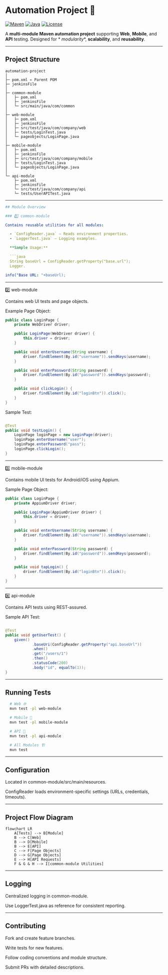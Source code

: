 # Automation Project 🚀

[![Maven](https://img.shields.io/badge/Maven-3.8+-blue)](https://maven.apache.org/)
[![Java](https://img.shields.io/badge/Java-17+-orange)](https://www.oracle.com/java/)
[![License](https://img.shields.io/badge/License-MIT-green)](LICENSE)

A **multi-module Maven automation project** supporting **Web**, **Mobile**, and **API** testing. Designed for *
*modularity**, **scalability**, and **reusability**.

---

## Project Structure

```
automation-project
│
├─ pom.xml ← Parent POM
├─ jenkinsFile 
│ 
├─ common-module
│   ├─ pom.xml
│   ├─ jenkinsFile
│   └─ src/main/java/com/common
│
├─ web-module
│   ├─ pom.xml
│   ├─ jenkinsFile
│   ├─ src/test/java/com/company/web
│   ├─ tests/LoginTest.java
│   └─ pageobjects/LoginPage.java
│
├─ mobile-module
│   ├─ pom.xml
│   ├─ jenkinsFile
│   ├─ src/test/java/com/company/mobile
│   ├─ tests/LoginTest.java
│   └─ pageobjects/LoginPage.java
│
└─ api-module
    ├─ pom.xml
    ├─ jenkinsFile
    └─ src/test/java/com/company/api
    └─ tests/UserAPITest.java
```

---

```yaml
## Module Overview

### 1️⃣ common-module

Contains reusable utilities for all modules:

  - `ConfigReader.java` – Reads environment properties.
  - `LoggerTest.java` – Logging examples.

  **Sample Usage:**

  ```java
  String baseUrl = ConfigReader.getProperty("base.url");
  Logger.

info("Base URL: "+baseUrl);
```

---

2️⃣ web-module

Contains web UI tests and page objects.

Example Page Object:

```java
public class LoginPage {
    private WebDriver driver;

    public LoginPage(WebDriver driver) {
        this.driver = driver;
    }

    public void enterUsername(String username) {
        driver.findElement(By.id("username")).sendKeys(username);
    }

    public void enterPassword(String password) {
        driver.findElement(By.id("password")).sendKeys(password);
    }

    public void clickLogin() {
        driver.findElement(By.id("loginBtn")).click();
    }
}
```

Sample Test:

```java

@Test
public void testLogin() {
    LoginPage loginPage = new LoginPage(driver);
    loginPage.enterUsername("user");
    loginPage.enterPassword("pass");
    loginPage.clickLogin();
}

```

---

3️⃣ mobile-module

Contains mobile UI tests for Android/iOS using Appium.

Sample Page Object:

```java
public class LoginPage {
    private AppiumDriver driver;

    public LoginPage(AppiumDriver driver) {
        this.driver = driver;
    }

    public void enterUsername(String username) {
        driver.findElement(By.id("username")).sendKeys(username);
    }

    public void enterPassword(String password) {
        driver.findElement(By.id("password")).sendKeys(password);
    }

    public void tapLogin() {
        driver.findElement(By.id("loginBtn")).click();
    }
}

```

---

4️⃣ api-module

Contains API tests using REST-assured.

Sample API Test:

```java

@Test
public void getUserTest() {
    given()
            .baseUri(ConfigReader.getProperty("api.baseUrl"))
            .when()
            .get("/users/1")
            .then()
            .statusCode(200)
            .body("id", equalTo(1));
}

```

---

## Running Tests

```bash
  # Web 🌐
  mvn test -pl web-module

  # Mobile 📱
  mvn test -pl mobile-module

  # API 🔗
  mvn test -pl api-module

  # All Modules 🏗️
  mvn test
```


---


## Configuration

Located in common-module/src/main/resources.

ConfigReader loads environment-specific settings (URLs, credentials, timeouts).

---

## Project Flow Diagram
```mermaid
flowchart LR
    A[Tests] --> B[Module]
    B --> C[Web]
    B --> D[Mobile]
    B --> E[API]
    C --> F[Page Objects]
    D --> G[Page Objects]
    E --> H[API Requests]
    F & G & H --> I[common-module Utilities]

```

---

## Logging

Centralized logging in common-module.

Use LoggerTest.java as reference for consistent reporting.

---

## Contributing

Fork and create feature branches.

Write tests for new features.

Follow coding conventions and module structure.

Submit PRs with detailed descriptions.
